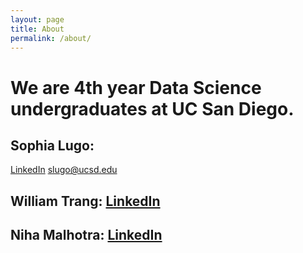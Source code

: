 ```yaml
---
layout: page
title: About
permalink: /about/
---
```


# We are 4th year Data Science undergraduates at UC San Diego.

## Sophia Lugo: 
<a href="https://www.linkedin.com/in/sophia-lugo/">LinkedIn</a>
slugo@ucsd.edu

## William Trang: <a href="url">LinkedIn</a>

## Niha Malhotra: <a href="url">LinkedIn</a>
